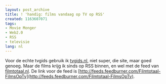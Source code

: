 ```yaml
---
layout: post_archive
title: ! 'handig: films vandaag op TV op RSS'
created: 1163607071
tags:
- Movie Monger
- Web2.0
- RSS
- televisie
lang: nl
---
```

Voor de echte tvgids gebruik ik [tvgids.nl](htp://tvgids.nl), niet super, die site, maar goed genoeg. Maar de films krijg ik sinds op RSS binnen, en wel met de feed van [filmtotaal.nl](http://www.filmtotaal.nl/vandaag/). De link voor de feed is [http://feeds.feedburner.com/Filmtotaal-FilmsOpTv](http://feeds.feedburner.com/Filmtotaal-FilmsOpTv). 
